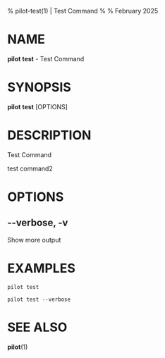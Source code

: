 % pilot-test(1) | Test Command
% 
% February 2025

NAME
==================================================

**pilot test** - Test Command

SYNOPSIS
==================================================

**pilot test** [OPTIONS]

DESCRIPTION
==================================================

Test Command

test command2


OPTIONS
==================================================

--verbose, -v
--------------------------------------------------

Show more output


EXAMPLES
==================================================

~~~
pilot test

pilot test --verbose

~~~

SEE ALSO
==================================================

**pilot**(1)


